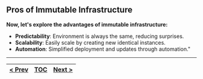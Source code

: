 ## Pros of Immutable Infrastructure
**Now, let's explore the advantages of immutable infrastructure:**

*   **Predictability**: Environment is always the same, reducing surprises.
*   **Scalability**: Easily scale by creating new identical instances.
*   **Automation**: Simplified deployment and updates through automation."

---
|[< Prev](s4.md)| [TOC](toc.md)  | [Next >](s6.md)|
|---------------|----------------|---------------|
<!-- pagebreak -->

